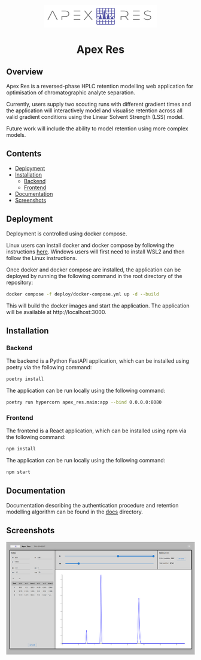 <p align="center">
  <img src="./frontend/src/assets/apex-res-logo.png" style="width:300px;height:60px;">
  <h1 align="center">Apex Res</h1>
</p>

## Overview

Apex Res is a reversed-phase HPLC retention modelling web application for optimisation of chromatographic analyte separation.

Currently, users supply two scouting runs with different gradient times and the application will interactively model and visualise retention across all valid gradient conditions using the Linear Solvent Strength (LSS) model.

Future work will include the ability to model retention using more complex models.

## Contents

- [Deployment](#deployment)
- [Installation](#installation)
  - [Backend](#backend)
  - [Frontend](#frontend)
- [Documentation](#documentation)
- [Screenshots](#screenshots)

## Deployment

Deployment is controlled using docker compose.

Linux users can install docker and docker compose by following the instructions [here](https://docs.docker.com/compose/install/). Windows users will first need to install WSL2 and then follow the Linux instructions.

Once docker and docker compose are installed, the application can be deployed by running the following command in the root directory of the repository:

```bash
docker compose -f deploy/docker-compose.yml up -d --build
```

This will build the docker images and start the application. The application will be available at http://localhost:3000.

## Installation

### Backend

The backend is a Python FastAPI application, which can be installed using poetry via the following command:

```bash
poetry install
```

The application can be run locally using the following command:

```bash
poetry run hypercorn apex_res.main:app --bind 0.0.0.0:8080
```

### Frontend

The frontend is a React application, which can be installed using npm via the following command:

```bash
npm install
```

The application can be run locally using the following command:

```bash
npm start
```

## Documentation

Documentation describing the authentication procedure and retention modelling algorithm can be found in the [docs](./docs) directory.

## Screenshots

<img src="./docs/images/two-gradient-screenshot.png" style="width:600px;height:300px;">
